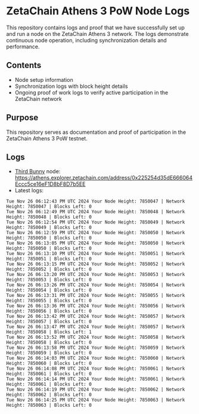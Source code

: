 # ZetaChain Athens 3 PoW Node Logs
This repository contains logs and proof that we have successfully set up and run a node on the ZetaChain Athens 3 network. The logs demonstrate continuous node operation, including synchronization details and performance.

## Contents
- Node setup information
- Synchronization logs with block height details
- Ongoing proof of work logs to verify active participation in the ZetaChain network

## Purpose
This repository serves as documentation and proof of participation in the ZetaChain Athens 3 PoW testnet.

## Logs

- [Third Bunny](https://thirdbunny.xyz/) node: https://athens.explorer.zetachain.com/address/0x225254d35dE666064Eccc5ce16eF1D8bF8D7b5EE
- Latest logs:
```
Tue Nov 26 06:12:43 PM UTC 2024 Your Node Height: 7850047 | Network Height: 7850047 | Blocks Left: 0
Tue Nov 26 06:12:49 PM UTC 2024 Your Node Height: 7850048 | Network Height: 7850048 | Blocks Left: 0
Tue Nov 26 06:12:54 PM UTC 2024 Your Node Height: 7850049 | Network Height: 7850049 | Blocks Left: 0
Tue Nov 26 06:12:59 PM UTC 2024 Your Node Height: 7850050 | Network Height: 7850050 | Blocks Left: 0
Tue Nov 26 06:13:05 PM UTC 2024 Your Node Height: 7850050 | Network Height: 7850050 | Blocks Left: 0
Tue Nov 26 06:13:10 PM UTC 2024 Your Node Height: 7850051 | Network Height: 7850051 | Blocks Left: 0
Tue Nov 26 06:13:15 PM UTC 2024 Your Node Height: 7850052 | Network Height: 7850052 | Blocks Left: 0
Tue Nov 26 06:13:20 PM UTC 2024 Your Node Height: 7850053 | Network Height: 7850053 | Blocks Left: 0
Tue Nov 26 06:13:26 PM UTC 2024 Your Node Height: 7850054 | Network Height: 7850054 | Blocks Left: 0
Tue Nov 26 06:13:31 PM UTC 2024 Your Node Height: 7850055 | Network Height: 7850055 | Blocks Left: 0
Tue Nov 26 06:13:36 PM UTC 2024 Your Node Height: 7850056 | Network Height: 7850056 | Blocks Left: 0
Tue Nov 26 06:13:42 PM UTC 2024 Your Node Height: 7850057 | Network Height: 7850057 | Blocks Left: 0
Tue Nov 26 06:13:47 PM UTC 2024 Your Node Height: 7850057 | Network Height: 7850058 | Blocks Left: 1
Tue Nov 26 06:13:52 PM UTC 2024 Your Node Height: 7850058 | Network Height: 7850058 | Blocks Left: 0
Tue Nov 26 06:13:58 PM UTC 2024 Your Node Height: 7850059 | Network Height: 7850059 | Blocks Left: 0
Tue Nov 26 06:14:03 PM UTC 2024 Your Node Height: 7850060 | Network Height: 7850060 | Blocks Left: 0
Tue Nov 26 06:14:08 PM UTC 2024 Your Node Height: 7850061 | Network Height: 7850061 | Blocks Left: 0
Tue Nov 26 06:14:14 PM UTC 2024 Your Node Height: 7850061 | Network Height: 7850061 | Blocks Left: 0
Tue Nov 26 06:14:19 PM UTC 2024 Your Node Height: 7850062 | Network Height: 7850062 | Blocks Left: 0
Tue Nov 26 06:14:25 PM UTC 2024 Your Node Height: 7850063 | Network Height: 7850063 | Blocks Left: 0
```
